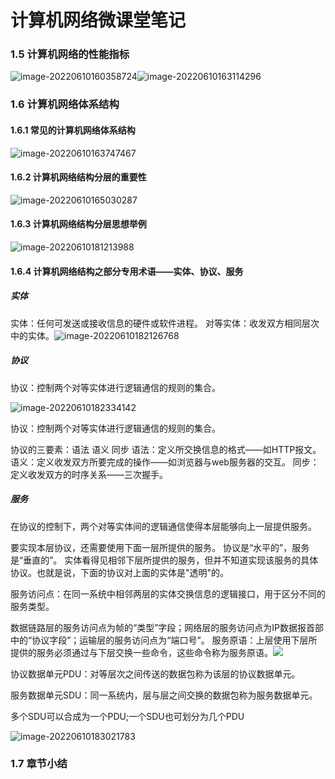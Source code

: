 # 计算机网络微课堂笔记

### 1.5 计算机网络的性能指标

![image-20220610160358724](E:\课件\新建文件夹\计算机网络微课堂\ComputerNetworkNotes\计算机网络微课堂笔记.assets\image-20220610160358724.png)![image-20220610163114296](E:\课件\新建文件夹\计算机网络微课堂\ComputerNetworkNotes\计算机网络微课堂笔记.assets\image-20220610163114296.png)



### 1.6 计算机网络体系结构

#### 1.6.1 常见的计算机网络体系结构

![image-20220610163747467](E:\课件\新建文件夹\计算机网络微课堂\ComputerNetworkNotes\计算机网络微课堂笔记.assets\image-20220610163747467.png)

#### 1.6.2 计算机网络结构分层的重要性

![image-20220610165030287](E:\课件\新建文件夹\计算机网络微课堂\ComputerNetworkNotes\计算机网络微课堂笔记.assets\image-20220610165030287.png)

#### 1.6.3 计算机网络结构分层思想举例

![image-20220610181213988](E:\课件\新建文件夹\计算机网络微课堂\ComputerNetworkNotes\计算机网络微课堂笔记.assets\image-20220610181213988.png)

#### 1.6.4 计算机网络结构之部分专用术语——实体、协议、服务

##### 实体

实体：任何可发送或接收信息的硬件或软件进程。
对等实体：收发双方相同层次中的实体。![image-20220610182126768](E:\课件\新建文件夹\计算机网络微课堂\ComputerNetworkNotes\计算机网络微课堂笔记.assets\image-20220610182126768.png)

##### 协议

协议：控制两个对等实体进行逻辑通信的规则的集合。

![image-20220610182334142](E:\课件\新建文件夹\计算机网络微课堂\ComputerNetworkNotes\计算机网络微课堂笔记.assets\image-20220610182334142.png)

协议：控制两个对等实体进行逻辑通信的规则的集合。

协议的三要素：语法 语义 同步
语法：定义所交换信息的格式——如HTTP报文。
语义：定义收发双方所要完成的操作——如浏览器与web服务器的交互。
同步：定义收发双方的时序关系——三次握手。

##### 服务

在协议的控制下，两个对等实体间的逻辑通信使得本层能够向上一层提供服务。

要实现本层协议，还需要使用下面一层所提供的服务。
协议是“水平的”，服务是“垂直的”。
实体看得见相邻下层所提供的服务，但并不知道实现该服务的具体协议。也就是说，下面的协议对上面的实体是"透明"的。

服务访问点：在同一系统中相邻两层的实体交换信息的逻辑接口，用于区分不同的服务类型。

数据链路层的服务访问点为帧的“类型”字段；网络层的服务访问点为IP数据报首部中的“协议字段”；运输层的服务访问点为“端口号”。
服务原语：上层使用下层所提供的服务必须通过与下层交换一些命令，这些命令称为服务原语。![](E:\课件\新建文件夹\计算机网络微课堂\ComputerNetworkNotes\计算机网络微课堂笔记.assets\image-20220610182855643.png)

协议数据单元PDU：对等层次之间传送的数据包称为该层的协议数据单元。

服务数据单元SDU：同一系统内，层与层之间交换的数据包称为服务数据单元。

多个SDU可以合成为一个PDU;一个SDU也可划分为几个PDU

![image-20220610183021783](E:\课件\新建文件夹\计算机网络微课堂\ComputerNetworkNotes\计算机网络微课堂笔记.assets\image-20220610183021783.png)

### 1.7 章节小结


